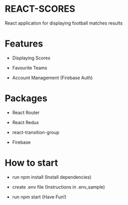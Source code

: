 # REACT-SCORES
React application for displaying football matches results

# Features
- Displaying Scores

- Favourite Teams

- Account Management (Firebase Auth)

# Packages
- React Router

- React Redux

- react-transition-group

- Firebase

# How to start

- run npm install (Install dependencies)

- create .env file (Instructions in .env_sample)

- run npm start (Have Fun!)
